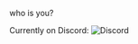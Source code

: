  who is you?

Currently on Discord:
![Discord](https://discord.c99.nl/widget/theme-3/482951588055351306.png)

